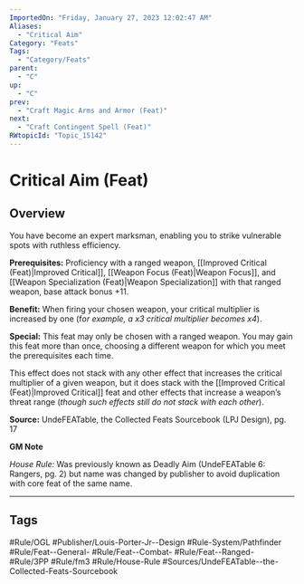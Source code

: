 ```yaml
---
ImportedOn: "Friday, January 27, 2023 12:02:47 AM"
Aliases:
  - "Critical Aim"
Category: "Feats"
Tags:
  - "Category/Feats"
parent:
  - "C"
up:
  - "C"
prev:
  - "Craft Magic Arms and Armor (Feat)"
next:
  - "Craft Contingent Spell (Feat)"
RWtopicId: "Topic_15142"
---
```

# Critical Aim (Feat)
## Overview
You have become an expert marksman, enabling you to strike vulnerable spots with ruthless efficiency.

**Prerequisites:** Proficiency with a ranged weapon, [[Improved Critical (Feat)|Improved Critical]], [[Weapon Focus (Feat)|Weapon Focus]], and [[Weapon Specialization (Feat)|Weapon Specialization]] with that ranged weapon, base attack bonus +11.

**Benefit:** When firing your chosen weapon, your critical multiplier is increased by one (f*or example, a x3 critical multiplier becomes x4*).

**Special:** This feat may only be chosen with a ranged weapon. You may gain this feat more than once, choosing a different weapon for which you meet the prerequisites each time.

This effect does not stack with any other effect that increases the critical multiplier of a given weapon, but it does stack with the [[Improved Critical (Feat)|Improved Critical]] feat and other effects that increase a weapon’s threat range (*though such effects still do not stack with each other*).

**Source:** UndeFEATable, the Collected Feats Sourcebook (LPJ Design), pg. 17

**GM Note**

*House Rule:* Was previously known as Deadly Aim (UndeFEATable 6: Rangers, pg. 2) but name was changed by publisher to avoid duplication with core feat of the same name.


---
## Tags
#Rule/OGL #Publisher/Louis-Porter-Jr--Design #Rule-System/Pathfinder #Rule/Feat--General- #Rule/Feat--Combat- #Rule/Feat--Ranged- #Rule/3PP #Rule/fm3 #Rule/House-Rule #Sources/UndeFEATable--the-Collected-Feats-Sourcebook

